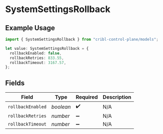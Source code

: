 # SystemSettingsRollback

## Example Usage

```typescript
import { SystemSettingsRollback } from "cribl-control-plane/models";

let value: SystemSettingsRollback = {
  rollbackEnabled: false,
  rollbackRetries: 833.55,
  rollbackTimeout: 3167.57,
};
```

## Fields

| Field              | Type               | Required           | Description        |
| ------------------ | ------------------ | ------------------ | ------------------ |
| `rollbackEnabled`  | *boolean*          | :heavy_check_mark: | N/A                |
| `rollbackRetries`  | *number*           | :heavy_minus_sign: | N/A                |
| `rollbackTimeout`  | *number*           | :heavy_minus_sign: | N/A                |